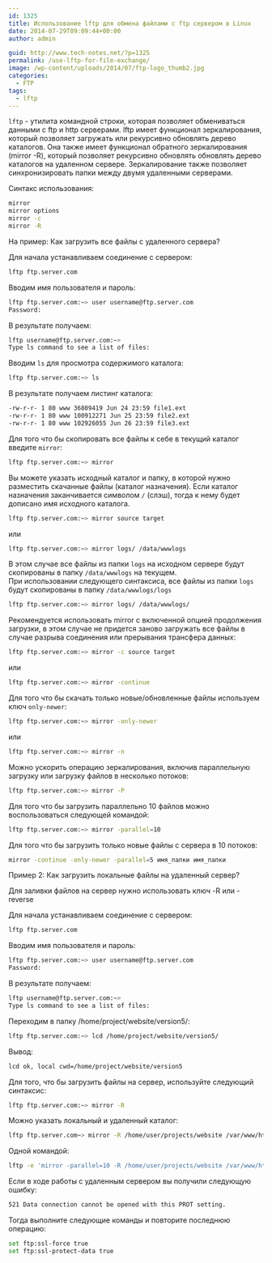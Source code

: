 ```yaml
---
id: 1325
title: Использование lftp для обмена файлами с ftp сервером в Linux
date: 2014-07-29T09:09:44+00:00
author: admin

guid: http://www.tech-notes.net/?p=1325
permalink: /use-lftp-for-file-exchange/
image: /wp-content/uploads/2014/07/ftp-logo_thumb2.jpg
categories:
  - FTP
tags:
  - lftp
---
```

`lftp` - утилита командной строки, которая позволяет обмениваться данными с ftp и http серверами. lftp имеет функционал зеркалирования, который позволяет загружать или рекурсивно обновлять дерево каталогов. Она также имеет функционал обратного зеркалирования (mirror -R), который позволяет рекурсивно обновлять обновлять дерево каталогов на удаленном сервере. Зеркалирование также позволяет синхронизировать папки между двумя удаленными серверами.

Синтакс использования:

```bash
mirror  
mirror options  
mirror -c  
mirror -R
```

На пример: Как загрузить все файлы с удаленного сервера?

Для начала устанавливаем соединение с сервером:

```bash
lftp ftp.server.com
```

Вводим имя пользователя и пароль:

```bash
lftp ftp.server.com:~> user username@ftp.server.com  
Password:
```

В результате получаем:

```bash
lftp username@ftp.server.com:~>  
Type ls command to see a list of files:
```

Вводим `ls` для просмотра содержимого каталога:

```bash
lftp ftp.server.com:~> ls
```

В результате получаем листинг каталога:

```bash
-rw-r-r- 1 80 www 36809419 Jun 24 23:59 file1.ext  
-rw-r-r- 1 80 www 100912271 Jun 25 23:59 file2.ext  
-rw-r-r- 1 80 www 102926055 Jun 26 23:59 file3.ext
```

Для того что бы скопировать все файлы к себе в текущий каталог введите `mirror`:

```bash
lftp ftp.server.com:~> mirror
```

Вы можете указать исходный каталог и папку, в которой нужно разместить скачанные файлы (каталог назначения). Если каталог назначения заканчивается символом `/` (слэш), тогда к нему будет дописано имя исходного каталога.

```bash
lftp ftp.server.com:~> mirror source target
```

или

```bash
lftp ftp.server.com:~> mirror logs/ /data/wwwlogs
```

В этом случае все файлы из папки `logs` на исходном сервере будут скопированы в папку `/data/wwwlogs` на текущем.  
При использовании следующего синтаксиса, все файлы из папки `logs` будут скопированы в папку `/data/wwwlogs/logs`

```bash
lftp ftp.server.com:~> mirror logs/ /data/wwwlogs/
```

Рекомендуется использовать mirror с включенной опцией продолжения загрузки, в этом случае не придется заново загружать все файлы в случае разрыва соединения или прерывания трансфера данных:

```bash
lftp ftp.server.com:~> mirror -c source target
```

или

```bash
lftp ftp.server.com:~> mirror -continue
```

Для того что бы скачать только новые/обновленные файлы используем ключ `only-newer`:

```bash
lftp ftp.server.com:~> mirror -only-newer
```

или

```bash
lftp ftp.server.com:~> mirror -n
```

Можно ускорить операцию зеркалирования, включив параллельную загрузку или загрузку файлов в несколько потоков:

```bash
lftp ftp.server.com:~> mirror -P
```

Для того что бы загрузить параллельно 10 файлов можно воспользоваться следующей командой:

```bash
lftp ftp.server.com:~> mirror -parallel=10
```

Для того что бы загрузить только новые файлы с сервера в 10 потоков:

```bash
mirror -continue -only-newer -parallel=5 имя_папки имя_папки
```

Пример 2: Как загрузить локальные файлы на удаленный сервер?

Для заливки файлов на сервер нужно использовать ключ -R или -reverse

Для начала устанавливаем соединение с сервером:

```bash
lftp ftp.server.com
```

Вводим имя пользователя и пароль:

```bash
lftp ftp.server.com:~> user username@ftp.server.com  
Password:
```

В результате получаем:

```bash
lftp username@ftp.server.com:~>  
Type ls command to see a list of files:
```

Переходим в папку /home/project/website/version5/:

```bash
lftp ftp.server.com:~> lcd /home/project/website/version5/
```

Вывод:

```bash
lcd ok, local cwd=/home/project/website/version5
```

Для того, что бы загрузить файлы на сервер, используйте следующий синтаксис:

```bash
lftp ftp.server.com:~> mirror -R
```

Можно указать локальный и удаленный каталог:

```bash
lftp ftp.server.com~> mirror -R /home/user/projects/website /var/www/html
```

Одной командой:

```bash
lftp -e 'mirror -parallel=10 -R /home/user/projects/website /var/www/html' -u логин,пароль адрес_сервера
```

Если в ходе работы с удаленным сервером вы получили следующую ошибку:

```bash
521 Data connection cannot be opened with this PROT setting.
```

Тогда выполните следующие команды и повторите последнюю операцию:

```bash
set ftp:ssl-force true  
set ftp:ssl-protect-data true
```
